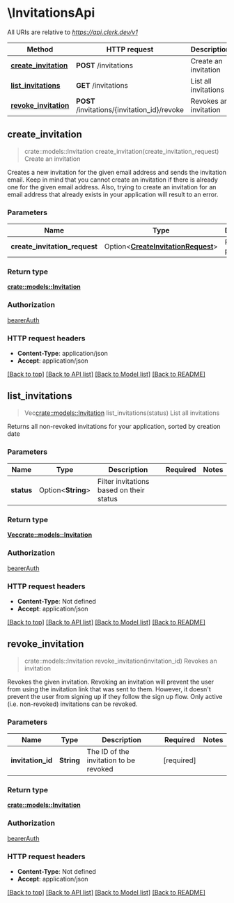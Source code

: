 # \InvitationsApi

All URIs are relative to *https://api.clerk.dev/v1*

Method | HTTP request | Description
------------- | ------------- | -------------
[**create_invitation**](InvitationsApi.md#create_invitation) | **POST** /invitations | Create an invitation
[**list_invitations**](InvitationsApi.md#list_invitations) | **GET** /invitations | List all invitations
[**revoke_invitation**](InvitationsApi.md#revoke_invitation) | **POST** /invitations/{invitation_id}/revoke | Revokes an invitation



## create_invitation

> crate::models::Invitation create_invitation(create_invitation_request)
Create an invitation

Creates a new invitation for the given email address and sends the invitation email. Keep in mind that you cannot create an invitation if there is already one for the given email address. Also, trying to create an invitation for an email address that already exists in your application will result to an error.

### Parameters


Name | Type | Description  | Required | Notes
------------- | ------------- | ------------- | ------------- | -------------
**create_invitation_request** | Option<[**CreateInvitationRequest**](CreateInvitationRequest.md)> | Required parameters |  |

### Return type

[**crate::models::Invitation**](Invitation.md)

### Authorization

[bearerAuth](../README.md#bearerAuth)

### HTTP request headers

- **Content-Type**: application/json
- **Accept**: application/json

[[Back to top]](#) [[Back to API list]](../README.md#documentation-for-api-endpoints) [[Back to Model list]](../README.md#documentation-for-models) [[Back to README]](../README.md)


## list_invitations

> Vec<crate::models::Invitation> list_invitations(status)
List all invitations

Returns all non-revoked invitations for your application, sorted by creation date

### Parameters


Name | Type | Description  | Required | Notes
------------- | ------------- | ------------- | ------------- | -------------
**status** | Option<**String**> | Filter invitations based on their status |  |

### Return type

[**Vec<crate::models::Invitation>**](Invitation.md)

### Authorization

[bearerAuth](../README.md#bearerAuth)

### HTTP request headers

- **Content-Type**: Not defined
- **Accept**: application/json

[[Back to top]](#) [[Back to API list]](../README.md#documentation-for-api-endpoints) [[Back to Model list]](../README.md#documentation-for-models) [[Back to README]](../README.md)


## revoke_invitation

> crate::models::Invitation revoke_invitation(invitation_id)
Revokes an invitation

Revokes the given invitation. Revoking an invitation will prevent the user from using the invitation link that was sent to them. However, it doesn't prevent the user from signing up if they follow the sign up flow. Only active (i.e. non-revoked) invitations can be revoked.

### Parameters


Name | Type | Description  | Required | Notes
------------- | ------------- | ------------- | ------------- | -------------
**invitation_id** | **String** | The ID of the invitation to be revoked | [required] |

### Return type

[**crate::models::Invitation**](Invitation.md)

### Authorization

[bearerAuth](../README.md#bearerAuth)

### HTTP request headers

- **Content-Type**: Not defined
- **Accept**: application/json

[[Back to top]](#) [[Back to API list]](../README.md#documentation-for-api-endpoints) [[Back to Model list]](../README.md#documentation-for-models) [[Back to README]](../README.md)

